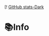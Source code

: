 [! [GitHub stats-Dark](https://github-readme-stats.vercel.app/api?username=kreadzs&show_icons=true&theme=dark#gh-dark-mode-only)
<h1>📚Info</h1>

